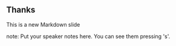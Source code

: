 ##  Thanks

This is a new Markdown slide

note:
    Put your speaker notes here.
    You can see them pressing 's'.
